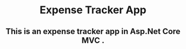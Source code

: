 <h1 align="center">Expense Tracker App</h1>

<h2 align="center">This is an expense tracker app in Asp.Net Core MVC .</h2>



